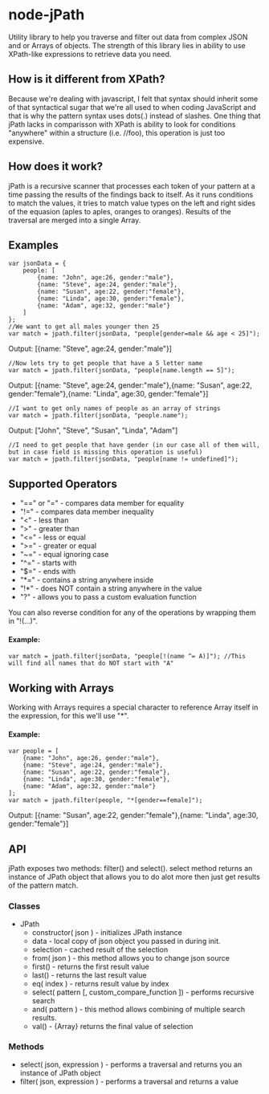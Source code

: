 node-jPath
====
Utility library to help you traverse and filter out data from complex JSON and or Arrays of objects.
The strength of this library lies in ability to use XPath-like expressions to retrieve data you need.

How is it different from XPath?
---
Because we're dealing with javascript, I felt that syntax should inherit some of that syntactical sugar that we're all used to when coding JavaScript
and that is why the pattern syntax uses dots(.) instead of slashes. One thing that jPath lacks in comparisson with XPath is ability to look for conditions "anywhere" within a structure (i.e. //foo), this operation is just too expensive.

How does it work?
---
jPath is a recursive scanner that processes each token of your pattern at a time passing the results of the findings back to itself. As it runs conditions to match the values, it tries to match value types on the left and right sides of the equasion (aples to aples, oranges to oranges). Results of the traversal are merged into a single Array.

Examples
---
	var jsonData = {
		people: [
			{name: "John", age:26, gender:"male"},
			{name: "Steve", age:24, gender:"male"},
			{name: "Susan", age:22, gender:"female"},
			{name: "Linda", age:30, gender:"female"},
			{name: "Adam", age:32, gender:"male"}
		]
	};
	//We want to get all males younger then 25
	var match = jpath.filter(jsonData, "people[gender=male && age < 25]");

Output:
	[{name: "Steve", age:24, gender:"male"}]

	//Now lets try to get people that have a 5 letter name
	var match = jpath.filter(jsonData, "people[name.length == 5]");

Output:
	[{name: "Steve", age:24, gender:"male"},{name: "Susan", age:22, gender:"female"},{name: "Linda", age:30, gender:"female"}]

	//I want to get only names of people as an array of strings
	var match = jpath.filter(jsonData, "people.name");

Output:
	["John", "Steve", "Susan", "Linda", "Adam"]

	//I need to get people that have gender (in our case all of them will, but in case field is missing this operation is useful)
	var match = jpath.filter(jsonData, "people[name != undefined]");


Supported Operators
---
* "==" or "=" - compares data member for equality
* "!=" - compares data member inequality
* "<" - less than
* ">" - greater than
* "<=" - less or equal
* ">=" - greater or equal
* "~=" - equal ignoring case
* "^=" - starts with
* "$=" - ends with
* "*=" - contains a string anywhere inside
* "!*" - does NOT contain a string anywhere in the value
* "?" - allows you to pass a custom evaluation function

You can also reverse condition for any of the operations by wrapping them in "!(...)". 

#### Example:
	var match = jpath.filter(jsonData, "people[!(name ^= A)]"); //This will find all names that do NOT start with "A"

Working with Arrays
---
Working with Arrays requires a special character to reference Array itself in the expression, for this we'll use "\*".
#### Example:
	var people = [
		{name: "John", age:26, gender:"male"},
		{name: "Steve", age:24, gender:"male"},
		{name: "Susan", age:22, gender:"female"},
		{name: "Linda", age:30, gender:"female"},
		{name: "Adam", age:32, gender:"male"}
	];
	var match = jpath.filter(people, "*[gender==female]");
Output:
	[{name: "Susan", age:22, gender:"female"},{name: "Linda", age:30, gender:"female"}]

API
---
jPath exposes two methods: filter() and select(). select method returns an instance of JPath object that allows you to do alot more then just get results of the pattern match.

### Classes

* JPath
	* constructor( json ) - initializes JPath instance
	* data - local copy of json object you passed in during init.
	* selection - cached result of the selection
	* from( json ) - this method allows you to change json source
	* first() - returns the first result value
	* last() - returns the last result value
	* eq( index ) - returns result value by index
	* select( pattern [, custom_compare_function ]) - performs recursive search
	* and( pattern ) - this method allows combining of multiple search results.
	* val() - {Array} returns the final value of selection

### Methods

* select( json, expression ) - performs a traversal and returns you an instance of JPath object
* filter( json, expression ) - performs a traversal and returns a value

